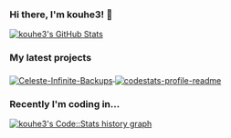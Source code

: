 ### Hi there, I'm kouhe3! 👋

<a href="https://github.com/kouhe3">
  <img src="https://github-readme-stats.vercel.app/api?username=kouhe3&show_icons=true&count_private=true&include_all_commits=true" alt="kouhe3's GitHub Stats" />
</a>

### My latest projects

<a href="https://github.com/kouhe3/vuepress">
  <img align="middle" src="https://github-readme-stats.wegfan.vercel.app/api/pin/?username=kouhe3&repo=Celeste-Infinite-Backups" alt="Celeste-Infinite-Backups" />
</a>
<a href="https://github.com/kouhe3/lexburner.rip">
  <img align="middle" src="https://github-readme-stats.wegfan.vercel.app/api/pin/?username=kouhe3&repo=codestats-profile-readme" alt="codestats-profile-readme" />
</a>

### Recently I'm coding in...

<a href="https://codestats.net/users/WEGFan">
  <img src='https://codestats-readme.wegfan.cn/history-graph/kouhe3?width=850&height=300&timezone=08:00&history_days=20&max_languages=12&language_colors=["3e4053","f15854","5da5da","faa43a","60bd68","f17cb0","b2912f","00897b","b276b2","ffc0cb","cddc39","7e57c2","bdbdbd"]' alt="kouhe3's Code::Stats history graph" />
</a>
